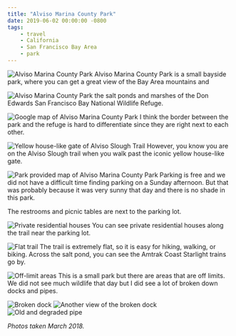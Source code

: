 ```yaml
---
title: "Alviso Marina County Park"
date: 2019-06-02 00:00:00 -0800
tags:
    - travel
    - California
    - San Francisco Bay Area
    - park
---
```


![Alviso Marina County Park](https://i.imgur.com/WTehXdu.jpg)
Alviso Marina County Park is a small bayside park, where you can get a great view of the Bay Area mountains and

![Alviso Marina County Park](https://i.imgur.com/72A1d6e.jpg)
the salt ponds and marshes of the Don Edwards San Francisco Bay National Wildlife Refuge.

![Google map of Alviso Marina County Park](https://i.imgur.com/dplZOBm.png)
I think the border between the park and the refuge is hard to differentiate since they are right next to each other.

![Yellow house-like gate of Alviso Slough Trail](https://i.imgur.com/dY3nm9S.jpg)
However, you know you are on the Alviso Slough trail when you walk past the iconic yellow house-like gate.

![Park provided map of Alviso Marina County Park](https://i.imgur.com/eRVQnyL.png)
Parking is free and we did not have a difficult time finding parking on a Sunday afternoon. But that was probably because it was very sunny that day and there is no shade in this park.

The restrooms and picnic tables are next to the parking lot.

![Private residential houses](https://i.imgur.com/p4Otodx.jpg)
You can see private residential houses along the trail near the parking lot.

![Flat trail](https://i.imgur.com/3eaOLAj.jpg)
The trail is extremely flat, so it is easy for hiking, walking, or biking. Across the salt pond, you can see the Amtrak Coast Starlight trains go by.

![Off-limit areas](https://i.imgur.com/82Qxhu4.jpg)
This is a small park but there are areas that are off limits. We did not see much wildlife that day but I did see a lot of broken down docks and pipes.

![Broken dock](https://i.imgur.com/BwmPG1c.jpg)
![Another view of the broken dock](https://i.imgur.com/uG1pMJ9.jpg)
![Old and degraded pipe](https://i.imgur.com/7orGjSi.jpg)

*Photos taken March 2018.*
